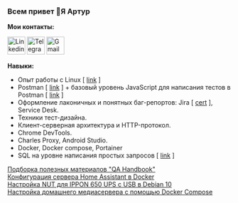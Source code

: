 ### Всем привет 👋Я Артур  
 
**Мои контакты:**

[<img src='https://cdn-icons-png.flaticon.com/512/145/145807.png' alt='Linkedin' height='40'>](https://www.linkedin.com/in/artur-balsis-256a95238/)
[<img src='https://upload.wikimedia.org/wikipedia/commons/thumb/8/82/Telegram_logo.svg/2048px-Telegram_logo.svg.png' alt='Telegram' height='40'>](https://t.me/artbalsis)
[<img src='https://icon-library.com/images/gmail-png-icon/gmail-png-icon-6.jpg' alt='Gmail' height='40'>](mailto:artur.balsis@gmail.com)
 
**Навыки:**  
* Опыт работы с Linux [ [link](https://github.com/balsis/linux_terminal/ "linux") ]  
* Postman [ [link](https://github.com/balsis/postman "") ] + базовый уровень JavaScript для написания тестов в Postman [ [link](https://github.com/balsis/JS_HW "JS") ]
* Оформление лаконичных и понятных баг-репортов: Jira [ [cert](https://github.com/balsis/pics/blob/main/certificate_jira.pdf "Jira") ], Service Desk.
* Техники тест-дизайна.
* Клиент-серверная архитектура и HTTP-протокол.
* Chrome DevTools.
* Charles Proxy, Android Studio.
* Docker, Docker compose, Portainer 
* SQL на уровне написания простых запросов [ [link](https://github.com/balsis/Interactive-SQL-Trainer "SQL") ]
   
[Подборка полезных материалов "QA Handbook"](https://github.com/balsis/QA-handbook "Handbook")  
[Конфигурация сервера Home Assistant в Docker](https://github.com/balsis/homeassistant "HA")    
[Настройка NUT для IPPON 650 UPS с USB в Debian 10](https://github.com/balsis/homeassistant/blob/main/nut.md "NUT")  
[Настройка домашнего медиасервера с помощью Docker Compose](https://github.com/balsis/docker "Docker")





 
